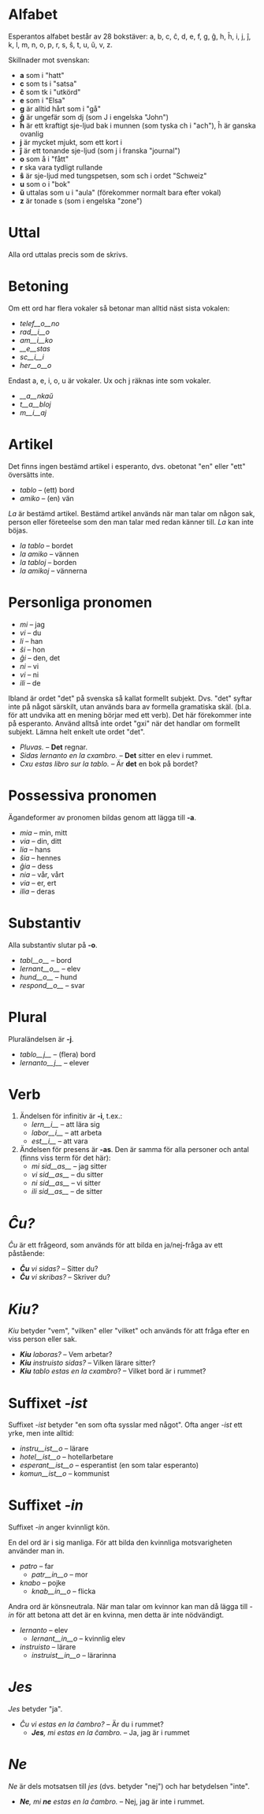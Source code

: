 # Alfabet

Esperantos alfabet består av 28 bokstäver: a, b, c, ĉ, d, e, f, g, ĝ, h, ĥ, i, j, ĵ, k, l, m, n, o, p, r, s, ŝ, t, u, ŭ, v, z.

Skillnader mot svenskan:

- __a__ som i "hatt"
- __c__ som ts i "satsa"
- __ĉ__ som tk i "utkörd"
- __e__ som i "Elsa"
- __g__ är alltid hårt som i "gå"
- __ĝ__ är ungefär som dj (som J i engelska "John")
- __ĥ__ är ett kraftigt sje-ljud bak i munnen (som tyska ch i "ach"), ĥ är ganska ovanlig
- __j__ är mycket mjukt, som ett kort i
- __ĵ__ är ett tonande sje-ljud (som j i franska "journal")
- __o__ som å i "fått"
- __r__ ska vara tydligt rullande
- __ŝ__ är sje-ljud med tungspetsen, som sch i ordet "Schweiz"
- __u__ som o i "bok"
- __ŭ__ uttalas som u i "aula" (förekommer normalt bara efter vokal)
- __z__ är tonade s (som i engelska "zone")


# Uttal

Alla ord uttalas precis som de skrivs.

# Betoning

Om ett ord har flera vokaler så betonar man alltid näst sista vokalen:

- *telef__o__no*
- *rad__i__o* 
- *am__i__ko* 
- *__e__stas*
- *sc__i__i*
- *her__o__o*

Endast a, e, i, o, u är vokaler. Ux och j räknas inte som vokaler.

- *__a__nkaŭ*
- *t__a__bloj*
- *m__i__aj*

# Artikel

Det finns ingen bestämd artikel i esperanto, dvs. obetonat "en" eller "ett" översätts inte.

- *tablo* – (ett) bord
- *amiko* – (en) vän

*La* är bestämd artikel. Bestämd artikel används när man talar om någon sak, person eller företeelse som den man talar med redan känner till. *La* kan inte böjas. 

- *la tablo* – bordet
- *la amiko* – vännen
- *la tabloj* – borden
- *la amikoj* – vännerna

# Personliga pronomen

- *mi* – jag
- *vi* – du
- *li* – han
- *ŝi* – hon
- *ĝi* – den, det
- *ni* – vi
- *vi* – ni
- *ili* – de

Ibland är ordet "det" på svenska så kallat formellt subjekt. Dvs. "det" syftar inte på något särskilt, utan används bara av formella gramatiska skäl. (bl.a. för att undvika att en mening börjar med ett verb). Det här förekommer inte på esperanto. Använd alltså inte ordet "gxi" när det handlar om formellt subjekt. Lämna helt enkelt ute ordet "det".

- *Pluvas.* – __Det__ regnar.
- *Sidas lernanto en la cxambro.* – __Det__ sitter en elev i rummet.
- *Cxu estas libro sur la tablo.* – Är __det__ en bok på bordet?

# Possessiva pronomen

Ägandeformer av pronomen bildas genom att lägga till __-a__.

- *mia* – min, mitt
- *via* – din, ditt
- *lia* – hans
- *ŝia* – hennes
- *ĝia* – dess
- *nia* – vår, vårt
- *via* – er, ert
- *ilia* – deras

# Substantiv

Alla substantiv slutar på __-o__. 

- *tabl__o__* – bord
- *lernant__o__* – elev
- *hund__o__* – hund
- *respond__o__* – svar

# Plural

Pluraländelsen är __-j__. 

- *tablo__j__* – (flera) bord
- *lernanto__j__* – elever

# Verb

1. Ändelsen för infinitiv är __-i__, t.ex.:
   - *lern__i__* – att lära sig
   - *labor__i__* – att arbeta
   - *est__i__* – att vara
2. Ändelsen för presens är __-as__. Den är samma för alla personer och antal (finns viss term för det här):
   - *mi sid__as__* – jag sitter
   - *vi sid__as__* – du sitter
   - *ni sid__as__* – vi sitter
   - *ili sid__as__* – de sitter

# *Ĉu?*

*Ĉu* är ett frågeord, som används för att bilda en ja/nej-fråga av ett påstående:

- *__Ĉu__ vi sidas?* – Sitter du?
- *__Ĉu__ vi skribas?* – Skriver du?

# *Kiu?*

*Kiu* betyder "vem", "vilken" eller "vilket" och används för att fråga efter en viss person eller sak.

- *__Kiu__ laboras?* – Vem arbetar?
- *__Kiu__ instruisto sidas?* – Vilken lärare sitter?
- *__Kiu__ tablo estas en la cxambro*? – Vilket bord är i rummet?


# Suffixet *-ist*

Suffixet *-ist* betyder "en som ofta sysslar med något". Ofta anger *-ist* ett yrke, men inte alltid:

- *instru__ist__o* – lärare
- *hotel__ist__o* – hotellarbetare
- *esperant__ist__o* – esperantist (en som talar esperanto)
- *komun__ist__o* – kommunist


# Suffixet *-in*

Suffixet *-in* anger kvinnligt kön. 

En del ord är i sig manliga. För att bilda den kvinnliga motsvarigheten använder man in. 

- *patro* – far
    - *patr__in__o* – mor
- *knabo* – pojke
    - *knab__in__o* – flicka

Andra ord är könsneutrala. När man talar om kvinnor kan man då lägga till *-in* för att betona att det är en kvinna, men detta är inte nödvändigt.

- *lernanto* – elev
    - *lernant__in__o* – kvinnlig elev 
- *instruisto* – lärare
    - *instruist__in__o* – lärarinna

# *Jes*

*Jes* betyder "ja".

- *Ĉu vi estas en la ĉambro?* – Är du i rummet?
  - *__Jes__, mi estas en la ĉambro.* – Ja, jag är i rummet

# *Ne*

*Ne* är dels motsatsen till *jes* (dvs. betyder "nej") och har betydelsen "inte".

- *__Ne__, mi __ne__ estas en la ĉambro.* – Nej, jag är inte i rummet.
